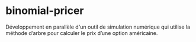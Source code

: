# binomial-pricer
Développement en parallèle d'un outil de simulation numérique qui utilise la méthode d’arbre pour calculer le prix d’une option américaine.
